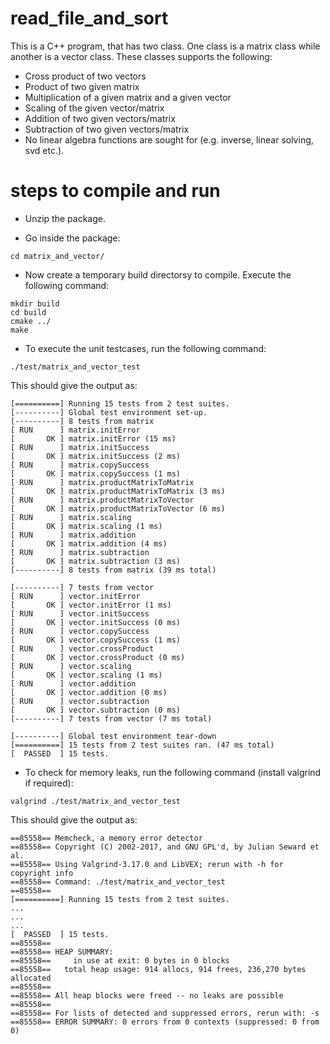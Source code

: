 # read_file_and_sort
This is a C++ program, that has two class. One class is a matrix class while another is a vector class. These classes supports the following:
* Cross product of two vectors
* Product of two given matrix
* Multiplication of a given matrix and a given vector
* Scaling of the given vector/matrix
* Addition of two given vectors/matrix
* Subtraction of two given vectors/matrix
* No linear algebra functions are sought for (e.g. inverse, linear solving, svd etc.).

# steps to compile and run
* Unzip the package.

* Go inside the package:
```
cd matrix_and_vector/
```

* Now create a temporary build directorsy to compile. Execute the following command:
```
mkdir build
cd build
cmake ../
make
```

* To execute the unit testcases, run the following command:
```
./test/matrix_and_vector_test
```
This should give the output as:
```
[==========] Running 15 tests from 2 test suites.
[----------] Global test environment set-up.
[----------] 8 tests from matrix
[ RUN      ] matrix.initError
[       OK ] matrix.initError (15 ms)
[ RUN      ] matrix.initSuccess
[       OK ] matrix.initSuccess (2 ms)
[ RUN      ] matrix.copySuccess
[       OK ] matrix.copySuccess (1 ms)
[ RUN      ] matrix.productMatrixToMatrix
[       OK ] matrix.productMatrixToMatrix (3 ms)
[ RUN      ] matrix.productMatrixToVector
[       OK ] matrix.productMatrixToVector (6 ms)
[ RUN      ] matrix.scaling
[       OK ] matrix.scaling (1 ms)
[ RUN      ] matrix.addition
[       OK ] matrix.addition (4 ms)
[ RUN      ] matrix.subtraction
[       OK ] matrix.subtraction (3 ms)
[----------] 8 tests from matrix (39 ms total)

[----------] 7 tests from vector
[ RUN      ] vector.initError
[       OK ] vector.initError (1 ms)
[ RUN      ] vector.initSuccess
[       OK ] vector.initSuccess (0 ms)
[ RUN      ] vector.copySuccess
[       OK ] vector.copySuccess (1 ms)
[ RUN      ] vector.crossProduct
[       OK ] vector.crossProduct (0 ms)
[ RUN      ] vector.scaling
[       OK ] vector.scaling (1 ms)
[ RUN      ] vector.addition
[       OK ] vector.addition (0 ms)
[ RUN      ] vector.subtraction
[       OK ] vector.subtraction (0 ms)
[----------] 7 tests from vector (7 ms total)

[----------] Global test environment tear-down
[==========] 15 tests from 2 test suites ran. (47 ms total)
[  PASSED  ] 15 tests.
```

* To check for memory leaks, run the following command (install valgrind if required):
```
valgrind ./test/matrix_and_vector_test
```
This should give the output as:
```
==85558== Memcheck, a memory error detector
==85558== Copyright (C) 2002-2017, and GNU GPL'd, by Julian Seward et al.
==85558== Using Valgrind-3.17.0 and LibVEX; rerun with -h for copyright info
==85558== Command: ./test/matrix_and_vector_test
==85558== 
[==========] Running 15 tests from 2 test suites.
...
...
...
[  PASSED  ] 15 tests.
==85558== 
==85558== HEAP SUMMARY:
==85558==     in use at exit: 0 bytes in 0 blocks
==85558==   total heap usage: 914 allocs, 914 frees, 236,270 bytes allocated
==85558== 
==85558== All heap blocks were freed -- no leaks are possible
==85558== 
==85558== For lists of detected and suppressed errors, rerun with: -s
==85558== ERROR SUMMARY: 0 errors from 0 contexts (suppressed: 0 from 0)
```